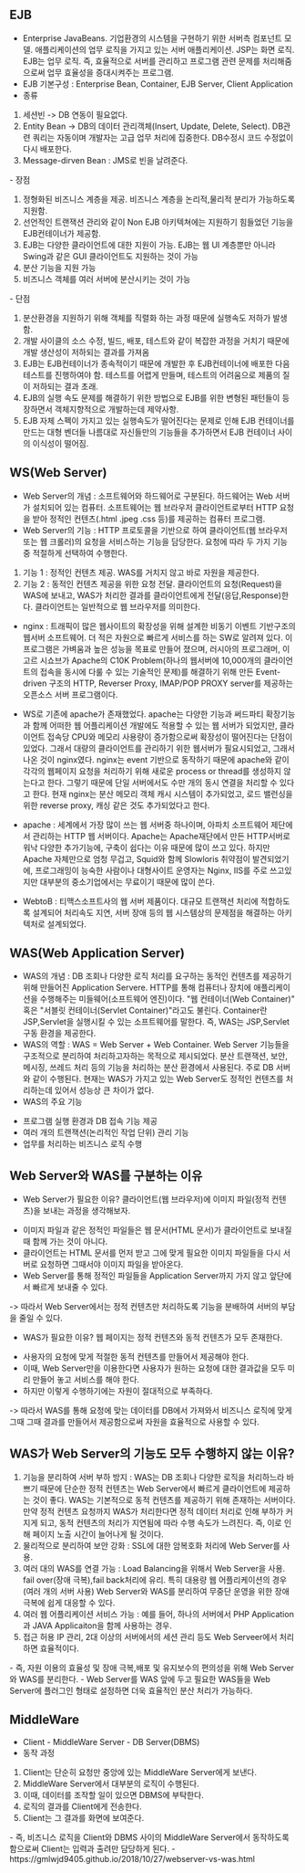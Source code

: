 ## EJB
- Enterprise JavaBeans. 기업환경의 시스템을 구현하기 위한 서버측 컴포넌트 모델. 애플리케이션의 업무 로직을 가지고 있는 서버 애플리케이션. JSP는 화면 로직. EJB는 업무 로직. 즉, 효율적으로 서버를 관리하고 프로그램 관련 문제를 처리해줌으로써 업무 효율성을 증대시켜주는 프로그램.
- EJB 기본구성 : Enterprise Bean, Container, EJB Server, Client Application
- 종류
<ol>
  <li> 세션빈 -> DB 연동이 필요없다.</li>
  <li> Entity Bean -> DB의 데이터 관리객체(Insert, Update, Delete, Select). DB관련 쿼리는 자동이며 개발자는 고급 업무 처리에 집중한다. DB수정시 코드 수정없이 다시 배포한다. </li>
  <li> Message-dirven Bean : JMS로 빈을 날려준다.</li>
</ol>
- 장점
<ol>
  <li> 정형화된 비즈니스 계층을 제공. 비즈니스 계층을 논리적,물리적 분리가 가능하도록 지원함. </li>
  <li> 선언적인 트랜잭션 관리와 같이 Non EJB 아키텍쳐에는 지원하기 힘들었던 기능을 EJB컨테이너가 제공함. </li>
  <li> EJB는 다양한 클라이언트에 대한 지원이 가능. EJB는 웹 UI 계층뿐만 아니라 Swing과 같은 GUI 클라이언트도 지원하는 것이 가능 </li>
  <li> 분산 기능을 지원 가능 </li>
  <li> 비즈니스 객체를 여러 서버에 분산시키는 것이 가능 </li>
</ol>
- 단점
<ol>
  <li> 분산환경을 지원하기 위해 객체를 직렬화 하는 과정 때문에 실행속도 저하가 발생함. </li>
  <li> 개발 사이클의 소스 수정, 빌드, 배포, 테스트와 같이 복잡한 과정을 거치기 때문에 개발 생산성이 저하되는 결과를 가져옴 </li>
  <li> EJB는 EJB컨테이너가 종속적이기 때문에 개발한 후 EJB컨테이너에 배포한 다음 테스트를 진행하여야 함. 테스트를 어렵게 만들며, 테스트의 어려움으로 제품의 질이 저하되는 결과 초래. </li>
  <li> EJB의 실행 속도 문제를 해결하기 위한 방법으로 EJB를 위한 변형된 패턴들이 등장하면서 객체지향적으로 개발하는데 제약사항. </li>
  <li> EJB 자체 스펙이 가지고 있는 실행속도가 떨어진다는 문제로 인해 EJB 컨테이너를 만드는 대형 벤더들 나름대로 자신들만의 기능들을 추가하면서 EJB 컨테이너 사이의 이식성이 떨어짐.</li>
</ol>

## WS(Web Server)
- Web Server의 개념 : 소프트웨어와 하드웨어로 구분된다. 하드웨어는 Web 서버가 설치되어 있는 컴퓨터. 소프트웨어는 웹 브라우저 클라이언트로부터 HTTP 요청을 받아 정적인 컨텐츠(.html .jpeg .css 등)를 제공하는 컴퓨터 프로그램.
- Web Server의 기능 : HTTP 프로토콜을 기반으로 하여 클라이언트(웹 브라우저 또는 웹 크롤러)의 요청을 서비스하는 기능을 담당한다. 요청에 따라 두 가지 기능 중 적절하게 선택하여 수행한다.
<ol>
  <li>기능 1 : 정적인 컨텐츠 제공. WAS를 거치지 않고 바로 자원을 제공한다.</li>
  <li>기능 2 : 동적인 컨텐츠 제공을 위한 요청 전달. 클라이언트의 요청(Request)을 WAS에 보내고, WAS가 처리한 결과를 클라이언트에게 전달(응답,Response)한다. 클라이언트는 일반적으로 웹 브라우저를 의미한다.</li>
</ol>

- nginx : 트래픽이 많은 웹사이트의 확장성을 위해 설계한 비동기 이벤트 기반구조의 웹서버 소프트웨어. 더 적은 자원으로 빠르게 서비스를 하는 SW로 알려져 있다. 이 프로그램은 가벼움과 높은 성능을 목표로 만들어 졌으며, 러시아의 프로그래머, 이고르 시쇼브가 Apache의 C10K Problem(하나의 웹서버에 10,000개의 클라이언트의 접속을 동시에 다룰 수 있는 기술적인 문제)를 해결하기 위해 만든 Event-driven 구조의 HTTP, Reverser Proxy, IMAP/POP PROXY server를 제공하는 오픈소스 서버 프로그램이다.
- WS로 기존에 apache가 존재했었다. apache는 다양한 기능과 써드파티 확장기능과 함께 어떠한 웹 어플리케이션 개발에도 적용할 수 있는 웹 서버가 되었지만,
클라이언트 접속당 CPU와 메모리 사용량이 증가함으로써 확장성이 떨어진다는 단점이 있었다. 그래서 대량의 클라이언트를 관리하기 위한 웹서버가 필요시되었고, 그래서 나온 것이 nginx였다. nginx는 event 기반으로 동작하기 때문에 apache와 같이 각각의 웹페이지 요청을 처리하기 위해 새로운 process or thread를 생성하지 않는다고 한다. 그렇기 때문에 단일 서버에서도 수만 개의 동시 연결을 처리할 수 있다고 한다. 현재 nginx는 분산 메모리 객체 캐시 시스템이 추가되었고, 로드 밸런싱을 위한 reverse proxy, 캐싱 같은 것도 추가되었다고 한다.

- apache : 세계에서 가장 많이 쓰는 웹 서버중 하나이며, 아파치 소프트웨어 제단에서 관리하는 HTTP 웹 서버이다. Apache는 Apache재단에서 만든 HTTP서버로 워낙 다양한 추가기능에, 구축이 쉽다는 이유 때문에 많이 쓰고 있다. 하지만 Apache 자체만으로 엄청 무겁고, Squid와 함께 Slowloris 취약점이 발견되었기에, 프로그래밍이 능숙한 사람이나 대형사이트 운영자는 Nginx, IIS를 주로 쓰고있지만 대부분의 중소기업에서는 무료이기 때문에 많이 쓴다.

- WebtoB : 티맥스소프트사의 웹 서버 제품이다. 대규모 트랜잭션 처리에 적합하도록 설계되어 처리속도 지연, 서버 장애 등의 웹 시스템상의 문제점을 해결하는 아키텍처로 설계되었다.

## WAS(Web Application Server)

- WAS의 개념 : DB 조회나 다양한 로직 처리를 요구하는 동적인 컨텐츠를 제공하기 위해 만들어진 Application Servere. HTTP를 통해 컴퓨터나 장치에 애플리케이션을 수행해주는 미들웨어(소프트웨어 엔진)이다. "웹 컨테이너(Web Container)" 혹은 "서블릿 컨테이너(Servlet Container)"라고도 불린다. Container란 JSP,Servlet을 실행시킬 수 있는 소프트웨어를 말한다. 즉, WAS는 JSP,Servlet 구동 환경을 제공한다.
- WAS의 역할 : WAS = Web Server + Web Container. Web Server 기능들을 구조적으로 분리하여 처리하고자하는 목적으로 제시되었다. 분산 트랜잭션, 보안, 메시징, 쓰레드 처리 등의 기능을 처리하는 분산 환경에서 사용된다. 주로 DB 서버와 같이 수행된다. 현재는 WAS가 가지고 있는 Web Server도 정적인 컨텐츠를 처리하는데 있어서 성능상 큰 차이가 없다.
- WAS의 주요 기능
<ul>
  <li>프로그램 실행 환경과 DB 접속 기능 제공</li>
  <li>여러 개의 트랜잭션(논리적인 작업 단위) 관리 기능</li>
  <li>업무를 처리하는 비즈니스 로직 수행</li>
</ul>

## Web Server와 WAS를 구분하는 이유
- Web Server가 필요한 이유? 클라이언트(웹 브라우저)에 이미지 파일(정적 컨텐츠)을 보내는 과정을 생각해보자.
<ul>
  <li>이미지 파일과 같은 정적인 파일들은 웹 문서(HTML 문서)가 클라이언트로 보내질 때 함께 가는 것이 아니다.</li>
  <li>클라이언트는 HTML 문서를 먼저 받고 그에 맞게 필요한 이미지 파일들을 다시 서버로 요청하면 그때서야 이미지 파일을 받아온다.</li>
  <li>Web Server를 통해 정적인 파일들을 Application Server까지 가지 않고 앞단에서 빠르게 보내줄 수 있다.</li>
</ul>
-> 따라서 Web Server에서는 정적 컨텐츠만 처리하도록 기능을 분배하여 서버의 부담을 줄일 수 있다.

- WAS가 필요한 이유? 웹 페이지는 정적 컨텐츠와 동적 컨텐츠가 모두 존재한다.
<ul>
  <li>사용자의 요청에 맞게 적절한 동적 컨텐츠를 만들어서 제공해야 한다.</li>
  <li>이때, Web Server만을 이용한다면 사용자가 원하는 요청에 대한 결과값을 모두 미리 만들어 놓고 서비스를 해야 한다.</li>
  <li>하지만 이렇게 수행하기에는 자원이 절대적으로 부족하다.</li>
</ul>
-> 따라서 WAS를 통해 요청에 맞는 데이터를 DB에서 가져와서 비즈니스 로직에 맞게 그때 그때 결과를 만들어서 제공함으로써 자원을 효율적으로 사용할 수 있다.

## WAS가 Web Server의 기능도 모두 수행하지 않는 이유?
<ol>
  <li>기능을 분리하여 서버 부하 방지 : WAS는 DB 조회나 다양한 로직을 처리하느라 바쁘기 때문에 단순한 정적 컨텐츠는 Web Server에서 빠르게 클라이언트에 제공하는 것이 좋다. WAS는 기본적으로 동적 컨텐츠를 제공하기 위해 존재하는 서버이다. 만약 정적 컨텐츠 요청까지 WAS가 처리한다면 정적 데이터 처리로 인해 부하가 커지게 되고, 동적 컨텐츠의 처리가 지연됨에 따라 수행 속도가 느려진다. 즉, 이로 인해 페이지 노출 시간이 늘어나게 될 것이다.</li>
  <li>물리적으로 분리하여 보안 강화 : SSL에 대한 암복호화 처리에 Web Server를 사용.</li>
  <li>여러 대의 WAS를 연결 가능 : Load Balancing을 위해서 Web Server을 사용. fail over(장애 극복),fail back처리에 유리. 특히 대용량 웹 어플리케이션의 경우(여러 개의 서버 사용) Web Server와 WAS를 분리하여 무중단 운영을 위한 장애 극복에 쉽게 대응할 수 있다.</li>
  <li>여러 웹 어플리케이션 서비스 가능 : 예를 들어, 하나의 서버에서 PHP Application과 JAVA Applicaiton을 함께 사용하는 경우.</li>
  <li>접근 허용 IP 관리, 2대 이상의 서버에서의 세션 관리 등도 Web Serveer에서 처리하면 효율적이다.</li>
</ol>
- 즉, 자원 이용의 효율성 및 장애 극복,배포 및 유지보수의 편의성을 위해 Web Server와 WAS를 분리한다.
- Web Server를 WAS 앞에 두고 필요한 WAS들을 Web Server에 플러그인 형태로 설정하면 더욱 효율적인 분산 처리가 가능하다.

## MiddleWare
- Client - MiddleWare Server - DB Server(DBMS)
- 동작 과정
<ol>
  <li>Client는 단순히 요청만 중앙에 있는 MiddleWare Server에게 보낸다.</li>
  <li>MiddleWare Server에서 대부분의 로직이 수행된다.</li>
  <li>이때, 데이터를 조작할 일이 있으면 DBMS에 부탁한다.</li>
  <li>로직의 결과를 Client에게 전송한다.</li>
  <li>Client는 그 결과를 화면에 보여준다.</li>
</ol>
- 즉, 비즈니스 로직을 Client와 DBMS 사이의 MiddleWare Server에서 동작하도록 함으로써 Client는 입력과 출려만 담당하게 된다.
- https://gmlwjd9405.github.io/2018/10/27/webserver-vs-was.html

